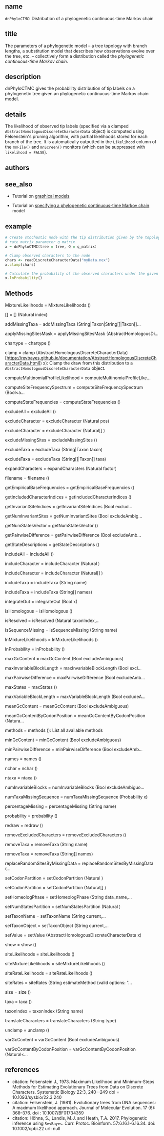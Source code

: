 ## name
`dnPhyloCTMC`: Distribution of a phylogenetic continuous-time Markov chain

## title
The parameters of a phylogenetic model – a tree topology with branch lengths, a substitution model that describes how observations evolve over the tree, etc. – collectively form a distribution called the _phylogenetic continuous-time Markov chain_.

## description
dnPhyloCTMC gives the probability distribution of tip labels on a phylogenetic tree given an phylogenetic continuous-time Markov chain model.

## details

The likelihood of observed tip labels (specified via a clamped `AbstractHomologousDiscreteCharacterData` object) is computed using Felsenstein's pruning algorithm, with partial likelihoods stored for each branch of the tree. It is automatically outputted in the `Likelihood` column of the `mnFile()` and `mnScreen()` monitors (which can be suppressed with `likelihood = FALSE`).

## authors
## see_also
- Tutorial on [graphical models](https://revbayes.github.io/tutorials/intro/graph_models)

- Tutorial on [specifying a phylogenetic continuous-time Markov chain](https://revbayes.github.io/tutorials/ctmc/) model

## example

```rb
# Create stochastic node with the tip distribution given by the topology `tree` with the 
# rate matrix parameter q_matrix
x ~ dnPhyloCTMC(tree = tree, Q = q_matrix)

# Clamp observed characters to the node
chars <- readDiscreteCharacterData("myData.nex")
x.clamp(chars)

# Calculate the probability of the observed characters under the given distribution
x.lnProbability()
```

## Methods

MixtureLikelihoods = MixtureLikelihoods ()

[] = [] (Natural<any> index)

addMissingTaxa = addMissingTaxa (String|Taxon|String[]|Taxon[]<any>...

applyMissingSitesMask = applyMissingSitesMask (AbstractHomologousDi...

chartype = chartype ()

clamp = clamp (AbstractHomologousDiscreteCharacterData)[https://revbayes.github.io/documentation/AbstractHomologousDiscreteCharacterData.html])<any> x): Clamp the draw from this distribution to a `AbstractHomologousDiscreteCharacterData` object.

computeMultinomialProfileLikelihood = computeMultinomialProfileLike...

computeSiteFrequencySpectrum = computeSiteFrequencySpectrum (Bool<a...

computeStateFrequencies = computeStateFrequencies ()

excludeAll = excludeAll ()

excludeCharacter = excludeCharacter (Natural<any> pos)

excludeCharacter = excludeCharacter (Natural[]<any> )

excludeMissingSites = excludeMissingSites ()

excludeTaxa = excludeTaxa (String|Taxon<any> taxon)

excludeTaxa = excludeTaxa (String[]|Taxon[]<any> taxa)

expandCharacters = expandCharacters (Natural<any> factor)

filename = filename ()

getEmpiricalBaseFrequencies = getEmpiricalBaseFrequencies ()

getIncludedCharacterIndices = getIncludedCharacterIndices ()

getInvariantSiteIndices = getInvariantSiteIndices (Bool<any> exclud...

getNumInvariantSites = getNumInvariantSites (Bool<any> excludeAmbig...

getNumStatesVector = getNumStatesVector ()

getPairwiseDifference = getPairwiseDifference (Bool<any> excludeAmb...

getStateDescriptions = getStateDescriptions ()

includeAll = includeAll ()

includeCharacter = includeCharacter (Natural<any> )

includeCharacter = includeCharacter (Natural[]<any> )

includeTaxa = includeTaxa (String<any> name)

includeTaxa = includeTaxa (String[]<any> names)

integrateOut = integrateOut (Bool<any> x)

isHomologous = isHomologous ()

isResolved = isResolved (Natural<any> taxonIndex,...

isSequenceMissing = isSequenceMissing (String<any> name)

lnMixtureLikelihoods = lnMixtureLikelihoods ()

lnProbability = lnProbability ()

maxGcContent = maxGcContent (Bool<any> excludeAmbiguous)

maxInvariableBlockLength = maxInvariableBlockLength (Bool<any> excl...

maxPairwiseDifference = maxPairwiseDifference (Bool<any> excludeAmb...

maxStates = maxStates ()

maxVariableBlockLength = maxVariableBlockLength (Bool<any> excludeA...

meanGcContent = meanGcContent (Bool<any> excludeAmbiguous)

meanGcContentByCodonPosition = meanGcContentByCodonPosition (Natura...

methods = methods (): List all available methods

minGcContent = minGcContent (Bool<any> excludeAmbiguous)

minPairwiseDifference = minPairwiseDifference (Bool<any> excludeAmb...

names = names ()

nchar = nchar ()

ntaxa = ntaxa ()

numInvariableBlocks = numInvariableBlocks (Bool<any> excludeAmbiguo...

numTaxaMissingSequence = numTaxaMissingSequence (Probability<any> x)

percentageMissing = percentageMissing (String<any> name)

probability = probability ()

redraw = redraw ()

removeExcludedCharacters = removeExcludedCharacters ()

removeTaxa = removeTaxa (String<any> name)

removeTaxa = removeTaxa (String[]<any> names)

replaceRandomSitesByMissingData = replaceRandomSitesByMissingData (...

setCodonPartition = setCodonPartition (Natural<any> )

setCodonPartition = setCodonPartition (Natural[]<any> )

setHomeologPhase = setHomeologPhase (String<any> data_name,...

setNumStatesPartition = setNumStatesPartition (Natural<any> )

setTaxonName = setTaxonName (String<any> current,...

setTaxonObject = setTaxonObject (String<any> current,...

setValue = setValue (AbstractHomologousDiscreteCharacterData<any> x)

show = show ()

siteLikelihoods = siteLikelihoods ()

siteMixtureLikelihoods = siteMixtureLikelihoods ()

siteRateLikelihoods = siteRateLikelihoods ()

siteRates = siteRates (String<any> estimateMethod {valid options: "...

size = size ()

taxa = taxa ()

taxonIndex = taxonIndex (String<any> name)

translateCharacters = translateCharacters (String<any> type)

unclamp = unclamp ()

varGcContent = varGcContent (Bool<any> excludeAmbiguous)

varGcContentByCodonPosition = varGcContentByCodonPosition (Natural<...


## references
- citation: Felsenstein J., 1973. Maximum Likelihood and Minimum-Steps Methods for Estimating Evolutionary Trees from Data on Discrete Characters. Systematic Biology 22:3, 240--249
  doi = 10.1093/sysbio/22.3.240
- citation: Felsenstein, J. (1981). Evolutionary trees from DNA sequences: A maximum likelihood approach. Journal of Molecular Evolution. 17 (6): 368–376.
  doi : 10.1007/BF01734359
- citation: Höhna, S., Landis, M.J. and Heath, T.A. 2017. Phylogenetic inference using `RevBayes`. Curr. Protoc. Bioinform.
57:6.16.1-6.16.34.
  doi: 10.1002/cpbi.22
  url: null


